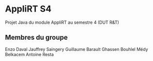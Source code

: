 # AppliRT S4

Projet Java du module AppliRT au semestre 4 (DUT R&T)

## Membres du groupe

Enzo Daval
Jauffrey Saingery
Guillaume Barault
Ghassen Bouhlel
Médy Belkacem
Antoine Resta
